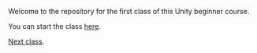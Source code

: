 Welcome to the repository for the first class of this Unity beginner course.

You can start the class [here](Class1.md).

[Next class](https://github.com/Skydrag42/GCC_Unity_Forma_Class2).
